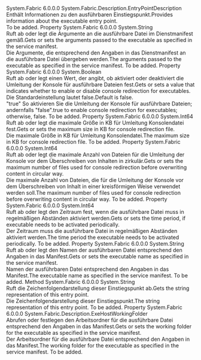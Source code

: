 <Type Name="ExeHostEntryPointDescription" FullName="System.Fabric.Description.ExeHostEntryPointDescription">
  <TypeSignature Language="C#" Value="public sealed class ExeHostEntryPointDescription : System.Fabric.Description.EntryPointDescription" />
  <TypeSignature Language="ILAsm" Value=".class public auto ansi sealed beforefieldinit ExeHostEntryPointDescription extends System.Fabric.Description.EntryPointDescription" />
  <TypeSignature Language="DocId" Value="T:System.Fabric.Description.ExeHostEntryPointDescription" />
  <TypeSignature Language="VB.NET" Value="Public NotInheritable Class ExeHostEntryPointDescription&#xA;Inherits EntryPointDescription" />
  <TypeSignature Language="F#" Value="type ExeHostEntryPointDescription = class&#xA;    inherit EntryPointDescription" />
  <AssemblyInfo>
    <AssemblyName>System.Fabric</AssemblyName>
    <AssemblyVersion>6.0.0.0</AssemblyVersion>
  </AssemblyInfo>
  <Base>
    <BaseTypeName>System.Fabric.Description.EntryPointDescription</BaseTypeName>
  </Base>
  <Interfaces />
  <Docs>
    <summary>
      <para><span data-ttu-id="db3b2-101">Enthält Informationen zu den ausführbaren Einstiegspunkt.</span><span class="sxs-lookup"><span data-stu-id="db3b2-101">Provides information about the executable entry point.</span></span></para>
    </summary>
    <remarks>To be added.</remarks>
  </Docs>
  <Members>
    <Member MemberName="Arguments">
      <MemberSignature Language="C#" Value="public string Arguments { get; }" />
      <MemberSignature Language="ILAsm" Value=".property instance string Arguments" />
      <MemberSignature Language="DocId" Value="P:System.Fabric.Description.ExeHostEntryPointDescription.Arguments" />
      <MemberSignature Language="VB.NET" Value="Public ReadOnly Property Arguments As String" />
      <MemberSignature Language="F#" Value="member this.Arguments : string" Usage="System.Fabric.Description.ExeHostEntryPointDescription.Arguments" />
      <MemberType>Property</MemberType>
      <AssemblyInfo>
        <AssemblyName>System.Fabric</AssemblyName>
        <AssemblyVersion>6.0.0.0</AssemblyVersion>
      </AssemblyInfo>
      <ReturnValue>
        <ReturnType>System.String</ReturnType>
      </ReturnValue>
      <Docs>
        <summary>
          <para><span data-ttu-id="db3b2-102">Ruft ab oder legt die Argumente an die ausführbare Datei im Dienstmanifest gemäß.</span><span class="sxs-lookup"><span data-stu-id="db3b2-102">Gets or sets the arguments passed to the executable as specified in the service manifest.</span></span> </para>
        </summary>
        <value>
          <para><span data-ttu-id="db3b2-103">Die Argumente, die entsprechend den Angaben in das Dienstmanifest an die ausführbare Datei übergeben werden.</span><span class="sxs-lookup"><span data-stu-id="db3b2-103">The arguments passed to the executable as specified in the service manifest.</span></span></para>
        </value>
        <remarks>To be added.</remarks>
      </Docs>
    </Member>
    <Member MemberName="ConsoleRedirectionEnabled">
      <MemberSignature Language="C#" Value="public bool ConsoleRedirectionEnabled { get; }" />
      <MemberSignature Language="ILAsm" Value=".property instance bool ConsoleRedirectionEnabled" />
      <MemberSignature Language="DocId" Value="P:System.Fabric.Description.ExeHostEntryPointDescription.ConsoleRedirectionEnabled" />
      <MemberSignature Language="VB.NET" Value="Public ReadOnly Property ConsoleRedirectionEnabled As Boolean" />
      <MemberSignature Language="F#" Value="member this.ConsoleRedirectionEnabled : bool" Usage="System.Fabric.Description.ExeHostEntryPointDescription.ConsoleRedirectionEnabled" />
      <MemberType>Property</MemberType>
      <AssemblyInfo>
        <AssemblyName>System.Fabric</AssemblyName>
        <AssemblyVersion>6.0.0.0</AssemblyVersion>
      </AssemblyInfo>
      <ReturnValue>
        <ReturnType>System.Boolean</ReturnType>
      </ReturnValue>
      <Docs>
        <summary>
          <para><span data-ttu-id="db3b2-104">Ruft ab oder legt einen Wert, der angibt, ob aktiviert oder deaktiviert die Umleitung der Konsole für ausführbare Dateien fest.</span><span class="sxs-lookup"><span data-stu-id="db3b2-104">Gets or sets a value that indicates whether to enable or disable console redirection for executables.</span></span> <span data-ttu-id="db3b2-105">Die Standardeinstellung lautet <languageKeyword>false</languageKeyword>.</span><span class="sxs-lookup"><span data-stu-id="db3b2-105">Default is <languageKeyword>false</languageKeyword>.</span></span></para>
        </summary>
        <value>
          <para>
            <span data-ttu-id="db3b2-106"><languageKeyword>"true"</languageKeyword> So aktivieren Sie die Umleitung der Konsole für ausführbare Dateien; andernfalls <languageKeyword>"false"</languageKeyword>.</span><span class="sxs-lookup"><span data-stu-id="db3b2-106"><languageKeyword>true</languageKeyword> to enable console redirection for executables; otherwise, <languageKeyword>false</languageKeyword>.</span></span></para>
        </value>
        <remarks>To be added.</remarks>
      </Docs>
    </Member>
    <Member MemberName="ConsoleRedirectionFileMaxSizeInKb">
      <MemberSignature Language="C#" Value="public long ConsoleRedirectionFileMaxSizeInKb { get; }" />
      <MemberSignature Language="ILAsm" Value=".property instance int64 ConsoleRedirectionFileMaxSizeInKb" />
      <MemberSignature Language="DocId" Value="P:System.Fabric.Description.ExeHostEntryPointDescription.ConsoleRedirectionFileMaxSizeInKb" />
      <MemberSignature Language="VB.NET" Value="Public ReadOnly Property ConsoleRedirectionFileMaxSizeInKb As Long" />
      <MemberSignature Language="F#" Value="member this.ConsoleRedirectionFileMaxSizeInKb : int64" Usage="System.Fabric.Description.ExeHostEntryPointDescription.ConsoleRedirectionFileMaxSizeInKb" />
      <MemberType>Property</MemberType>
      <AssemblyInfo>
        <AssemblyName>System.Fabric</AssemblyName>
        <AssemblyVersion>6.0.0.0</AssemblyVersion>
      </AssemblyInfo>
      <ReturnValue>
        <ReturnType>System.Int64</ReturnType>
      </ReturnValue>
      <Docs>
        <summary>
          <para><span data-ttu-id="db3b2-107">Ruft ab oder legt die maximale Größe in KB für Umleitung Konsolendatei fest.</span><span class="sxs-lookup"><span data-stu-id="db3b2-107">Gets or sets the maximum size in KB for console redirection file.</span></span></para>
        </summary>
        <value>
          <para><span data-ttu-id="db3b2-108">Die maximale Größe in KB für Umleitung Konsolendatei.</span><span class="sxs-lookup"><span data-stu-id="db3b2-108">The maximum size in KB for console redirection file.</span></span></para>
        </value>
        <remarks>To be added.</remarks>
      </Docs>
    </Member>
    <Member MemberName="ConsoleRedirectionFileRetentionCount">
      <MemberSignature Language="C#" Value="public long ConsoleRedirectionFileRetentionCount { get; }" />
      <MemberSignature Language="ILAsm" Value=".property instance int64 ConsoleRedirectionFileRetentionCount" />
      <MemberSignature Language="DocId" Value="P:System.Fabric.Description.ExeHostEntryPointDescription.ConsoleRedirectionFileRetentionCount" />
      <MemberSignature Language="VB.NET" Value="Public ReadOnly Property ConsoleRedirectionFileRetentionCount As Long" />
      <MemberSignature Language="F#" Value="member this.ConsoleRedirectionFileRetentionCount : int64" Usage="System.Fabric.Description.ExeHostEntryPointDescription.ConsoleRedirectionFileRetentionCount" />
      <MemberType>Property</MemberType>
      <AssemblyInfo>
        <AssemblyName>System.Fabric</AssemblyName>
        <AssemblyVersion>6.0.0.0</AssemblyVersion>
      </AssemblyInfo>
      <ReturnValue>
        <ReturnType>System.Int64</ReturnType>
      </ReturnValue>
      <Docs>
        <summary>
          <para><span data-ttu-id="db3b2-109">Ruft ab oder legt die maximale Anzahl von Dateien für die Umleitung der Konsole vor dem Überschreiben von Inhalten in zirkulär.</span><span class="sxs-lookup"><span data-stu-id="db3b2-109">Gets or sets the maximum number of files used for console redirection before overwriting content in circular way.</span></span> </para>
        </summary>
        <value>
          <para><span data-ttu-id="db3b2-110">Die maximale Anzahl von Dateien, die für die Umleitung der Konsole vor dem Überschreiben von Inhalt in einer kreisförmigen Weise verwendet werden soll.</span><span class="sxs-lookup"><span data-stu-id="db3b2-110">The maximum number of files used for console redirection before overwriting content in circular way.</span></span></para>
        </value>
        <remarks>To be added.</remarks>
      </Docs>
    </Member>
    <Member MemberName="PeriodicInterval">
      <MemberSignature Language="C#" Value="public long PeriodicInterval { get; }" />
      <MemberSignature Language="ILAsm" Value=".property instance int64 PeriodicInterval" />
      <MemberSignature Language="DocId" Value="P:System.Fabric.Description.ExeHostEntryPointDescription.PeriodicInterval" />
      <MemberSignature Language="VB.NET" Value="Public ReadOnly Property PeriodicInterval As Long" />
      <MemberSignature Language="F#" Value="member this.PeriodicInterval : int64" Usage="System.Fabric.Description.ExeHostEntryPointDescription.PeriodicInterval" />
      <MemberType>Property</MemberType>
      <AssemblyInfo>
        <AssemblyName>System.Fabric</AssemblyName>
        <AssemblyVersion>6.0.0.0</AssemblyVersion>
      </AssemblyInfo>
      <ReturnValue>
        <ReturnType>System.Int64</ReturnType>
      </ReturnValue>
      <Docs>
        <summary>
          <para><span data-ttu-id="db3b2-111">Ruft ab oder legt den Zeitraum fest, wenn die ausführbare Datei muss in regelmäßigen Abständen aktiviert werden.</span><span class="sxs-lookup"><span data-stu-id="db3b2-111">Gets or sets the time period, if executable needs to be activated periodically.</span></span> </para>
        </summary>
        <value>
          <para><span data-ttu-id="db3b2-112">Der Zeitraum muss die ausführbare Datei in regelmäßigen Abständen aktiviert werden.</span><span class="sxs-lookup"><span data-stu-id="db3b2-112">The time period the executable needs to be activated periodically.</span></span></para>
        </value>
        <remarks>To be added.</remarks>
      </Docs>
    </Member>
    <Member MemberName="Program">
      <MemberSignature Language="C#" Value="public string Program { get; }" />
      <MemberSignature Language="ILAsm" Value=".property instance string Program" />
      <MemberSignature Language="DocId" Value="P:System.Fabric.Description.ExeHostEntryPointDescription.Program" />
      <MemberSignature Language="VB.NET" Value="Public ReadOnly Property Program As String" />
      <MemberSignature Language="F#" Value="member this.Program : string" Usage="System.Fabric.Description.ExeHostEntryPointDescription.Program" />
      <MemberType>Property</MemberType>
      <AssemblyInfo>
        <AssemblyName>System.Fabric</AssemblyName>
        <AssemblyVersion>6.0.0.0</AssemblyVersion>
      </AssemblyInfo>
      <ReturnValue>
        <ReturnType>System.String</ReturnType>
      </ReturnValue>
      <Docs>
        <summary>
          <para><span data-ttu-id="db3b2-113">Ruft ab oder legt den Namen der ausführbaren Datei entsprechend den Angaben in das Manifest.</span><span class="sxs-lookup"><span data-stu-id="db3b2-113">Gets or sets the executable name as specified in the service manifest.</span></span></para>
        </summary>
        <value>
          <para><span data-ttu-id="db3b2-114">Namen der ausführbaren Datei entsprechend den Angaben in das Manifest.</span><span class="sxs-lookup"><span data-stu-id="db3b2-114">The executable name as specified in the service manifest.</span></span></para>
        </value>
        <remarks>To be added.</remarks>
      </Docs>
    </Member>
    <Member MemberName="ToString">
      <MemberSignature Language="C#" Value="public override string ToString ();" />
      <MemberSignature Language="ILAsm" Value=".method public hidebysig virtual instance string ToString() cil managed" />
      <MemberSignature Language="DocId" Value="M:System.Fabric.Description.ExeHostEntryPointDescription.ToString" />
      <MemberSignature Language="VB.NET" Value="Public Overrides Function ToString () As String" />
      <MemberSignature Language="F#" Value="override this.ToString : unit -&gt; string" Usage="exeHostEntryPointDescription.ToString " />
      <MemberType>Method</MemberType>
      <AssemblyInfo>
        <AssemblyName>System.Fabric</AssemblyName>
        <AssemblyVersion>6.0.0.0</AssemblyVersion>
      </AssemblyInfo>
      <ReturnValue>
        <ReturnType>System.String</ReturnType>
      </ReturnValue>
      <Parameters />
      <Docs>
        <summary>
          <para><span data-ttu-id="db3b2-115">Ruft die Zeichenfolgendarstellung dieser Einstiegspunkt ab.</span><span class="sxs-lookup"><span data-stu-id="db3b2-115">Gets the string representation of this entry point.</span></span></para>
        </summary>
        <returns>
          <para><span data-ttu-id="db3b2-116">Die Zeichenfolgendarstellung dieser Einstiegspunkt.</span><span class="sxs-lookup"><span data-stu-id="db3b2-116">The string representation of this entry point.</span></span></para>
        </returns>
        <remarks>To be added.</remarks>
      </Docs>
    </Member>
    <Member MemberName="WorkingFolder">
      <MemberSignature Language="C#" Value="public System.Fabric.Description.ExeHostWorkingFolder WorkingFolder { get; }" />
      <MemberSignature Language="ILAsm" Value=".property instance valuetype System.Fabric.Description.ExeHostWorkingFolder WorkingFolder" />
      <MemberSignature Language="DocId" Value="P:System.Fabric.Description.ExeHostEntryPointDescription.WorkingFolder" />
      <MemberSignature Language="VB.NET" Value="Public ReadOnly Property WorkingFolder As ExeHostWorkingFolder" />
      <MemberSignature Language="F#" Value="member this.WorkingFolder : System.Fabric.Description.ExeHostWorkingFolder" Usage="System.Fabric.Description.ExeHostEntryPointDescription.WorkingFolder" />
      <MemberType>Property</MemberType>
      <AssemblyInfo>
        <AssemblyName>System.Fabric</AssemblyName>
        <AssemblyVersion>6.0.0.0</AssemblyVersion>
      </AssemblyInfo>
      <ReturnValue>
        <ReturnType>System.Fabric.Description.ExeHostWorkingFolder</ReturnType>
      </ReturnValue>
      <Docs>
        <summary>
          <para><span data-ttu-id="db3b2-117">Abrufen oder festlegen den Arbeitsordner für die ausführbare Datei entsprechend den Angaben in das Manifest.</span><span class="sxs-lookup"><span data-stu-id="db3b2-117">Gets or sets the working folder for the executable as specified in the service manifest.</span></span></para>
        </summary>
        <value>
          <para><span data-ttu-id="db3b2-118">Der Arbeitsordner für die ausführbare Datei entsprechend den Angaben in das Manifest.</span><span class="sxs-lookup"><span data-stu-id="db3b2-118">The working folder for the executable as specified in the service manifest.</span></span></para>
        </value>
        <remarks>To be added.</remarks>
      </Docs>
    </Member>
  </Members>
</Type>